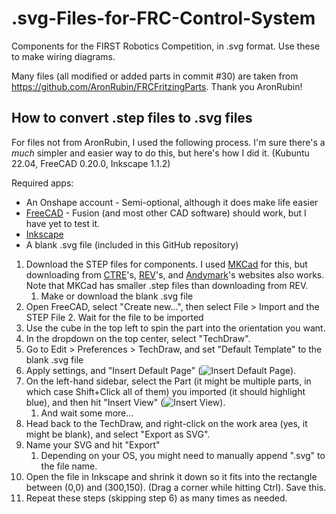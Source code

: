 # .svg-Files-for-FRC-Control-System
Components for the FIRST Robotics Competition, in .svg format. Use these to make wiring diagrams. 

Many files (all modified or added parts in commit #30) are taken from https://github.com/AronRubin/FRCFritzingParts. Thank you AronRubin!

## How to convert .step files to .svg files
For files not from AronRubin, I used the following process.
I'm sure there's a *much* simpler and easier way to do this, but here's how I did it. (Kubuntu 22.04, FreeCAD 0.20.0, Inkscape 1.1.2)

Required apps:
* An Onshape account - Semi-optional, although it does make life easier
* [FreeCAD](https://freecadweb.org) - Fusion (and most other CAD software) should work, but I have yet to test it.
* [Inkscape](https://inkscape.org)
* A blank .svg file (included in this GitHub repository)

1. Download the STEP files for components. I used [MKCad](https://onshape4frc.com/cad-library) for this, but downloading from [CTRE](https://github.com/CrossTheRoadElec/Device-CADs)'s, [REV](https://docs.revrobotics.com/docs/rev-ion)'s, and [Andymark](https://andymark.com)'s websites also works. Note that MKCad has smaller .step files than downloading from REV.
    1. Make or download the blank .svg file
2. Open FreeCAD, select "Create new...", then select File > Import and the STEP File
    2. Wait for the file to be imported
3. Use the cube in the top left to spin the part into the orientation you want. 
4. In the dropdown on the top center, select "TechDraw". 
5. Go to Edit > Preferences > TechDraw, and set "Default Template" to the blank .svg file
6. Apply settings, and "Insert Default Page" (![Insert Default Page](https://wiki.freecadweb.org/images/9/9a/TechDraw_PageDefault.svg)). 
7. On the left-hand sidebar, select the Part (it might be multiple parts, in which case Shift+Click all of them) you imported (it should highlight blue), and then hit "Insert View" (![Insert View](https://wiki.freecadweb.org/images/3/31/TechDraw_View.svg)). 
    1. And wait some more...
9. Head back to the TechDraw, and right-click on the work area (yes, it might be blank), and select "Export as SVG". 
10. Name your SVG and hit "Export"
    1. Depending on your OS, you might need to manually append ".svg" to the file name. 
11. Open the file in Inkscape and shrink it down so it fits into the rectangle between (0,0) and (300,150). (Drag a corner while hitting Ctrl). Save this. 
12. Repeat these steps (skipping step 6) as many times as needed.
